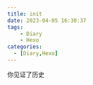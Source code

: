 ```yaml
---
title: init
date: 2023-04-05 16:30:37
tags:
	- Diary
	- Hexo
categories:
  - [Diary,Hexo]
---
```


你见证了历史
<!-- more -->